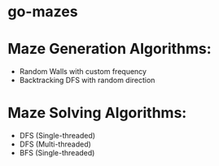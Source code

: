 # go-mazes

# Maze Generation Algorithms:
- Random Walls with custom frequency
- Backtracking DFS with random direction

# Maze Solving Algorithms:
- DFS (Single-threaded)
- DFS (Multi-threaded)
- BFS (Single-threaded)
